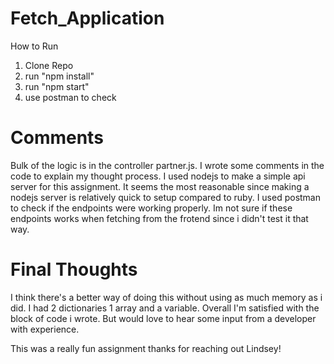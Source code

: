 # Fetch_Application

How to Run

1. Clone Repo
2. run "npm install"
3. run "npm start"
4. use postman to check

# Comments
Bulk of the logic is in the controller partner.js. I wrote some comments in the code to explain my thought process.
I used nodejs to make a simple api server for this assignment. It seems the most reasonable since making a nodejs
server is relatively quick to setup compared to ruby. I used postman to check if the endpoints were working properly.
Im not sure if these endpoints works when fetching from the frotend since i didn't test it that way. 

# Final Thoughts

I think there's a better way of doing this without using as much memory as i did. I had 2 dictionaries 1 array and a variable.
Overall I'm satisfied with the block of code i wrote. But would love to hear some input from a developer with experience. 

This was a really fun assignment thanks for reaching out Lindsey!
